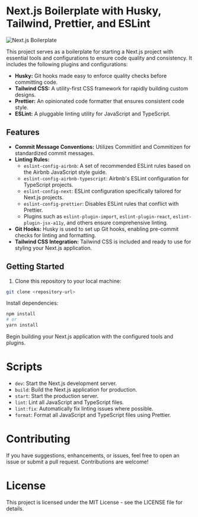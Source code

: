 # Next.js Boilerplate with Husky, Tailwind, Prettier, and ESLint
![Next.js Boilerplate](https://media.dev.to/cdn-cgi/image/width=1000,height=420,fit=cover,gravity=auto,format=auto/https%3A%2F%2Fdev-to-uploads.s3.amazonaws.com%2Fuploads%2Farticles%2F6jgunckv1lxtwidq4qr8.png)

This project serves as a boilerplate for starting a Next.js project with essential tools and configurations to ensure code quality and consistency. It includes the following plugins and configurations:

- **Husky:** Git hooks made easy to enforce quality checks before committing code.
- **Tailwind CSS:** A utility-first CSS framework for rapidly building custom designs.
- **Prettier:** An opinionated code formatter that ensures consistent code style.
- **ESLint:** A pluggable linting utility for JavaScript and TypeScript.

## Features

- **Commit Message Conventions:** Utilizes Commitlint and Commitizen for standardized commit messages.
- **Linting Rules:**
  - `eslint-config-airbnb`: A set of recommended ESLint rules based on the Airbnb JavaScript style guide.
  - `eslint-config-airbnb-typescript`: Airbnb's ESLint configuration for TypeScript projects.
  - `eslint-config-next`: ESLint configuration specifically tailored for Next.js projects.
  - `eslint-config-prettier`: Disables ESLint rules that conflict with Prettier.
  - Plugins such as `eslint-plugin-import`, `eslint-plugin-react`, `eslint-plugin-jsx-a11y`, and others ensure comprehensive linting.
- **Git Hooks:** Husky is used to set up Git hooks, enabling pre-commit checks for linting and formatting.
- **Tailwind CSS Integration:** Tailwind CSS is included and ready to use for styling your Next.js application.

## Getting Started

1. Clone this repository to your local machine:

```bash
git clone <repository-url>
```


Install dependencies:
```bash
npm install
# or
yarn install
```

Begin building your Next.js application with the configured tools and plugins.

# Scripts
- `dev`: Start the Next.js development server.
- `build`: Build the Next.js application for production.
- `start`: Start the production server.
- `lint`: Lint all JavaScript and TypeScript files.
- `lint:fix`: Automatically fix linting issues where possible.
- `format`: Format all JavaScript and TypeScript files using Prettier.



# Contributing
If you have suggestions, enhancements, or issues, feel free to open an issue or submit a pull request. Contributions are welcome!

# License
This project is licensed under the MIT License - see the LICENSE file for details.
